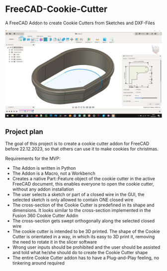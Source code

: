 # FreeCAD-Cookie-Cutter
A FreeCAD Addon to create Cookie Cutters from Sketches and DXF-Files

![](images/fusion-360-cookie-cutter-addin.png)

## Project plan

The goal of this project is to create a cookie cutter addon for FreeCAD before 22.12.2023, so that others can use it to make cookies for christmas.

Requirements for the MVP:
- The Addon is written in Python
- The Addon is a Macro, not a Workbench
- Creates a native Part::Feature object of the cookie cutter in the active FreeCAD document, this enables everyone to open the cookie cutter, without any addon installation
- The user selects a sketch or part of a closed wire in the GUI, the selected sketch is only allowed to contain ONE closed wire
- The cross-section of the Cookie Cutter is predefined in its shape and dimensions. It looks similar to the cross-section implemented in the Fusion 360 Cookie Cutter Addin
- The cross-section gets swept orthogonally along the selected closed wire
- The cookie cutter is intended to be 3D printed. The shape of the Cookie Cutter is orientated in a way, in which its easy to 3D print it, removing the need to rotate it in the slicer software
- Wrong user inputs should be prohibited and the user should be assisted and told what he/she should do to create the Cookie Cutter shape
- The entire Cookie Cutter addon has to have a Plug-and-Play feeling, no tinkering around required
